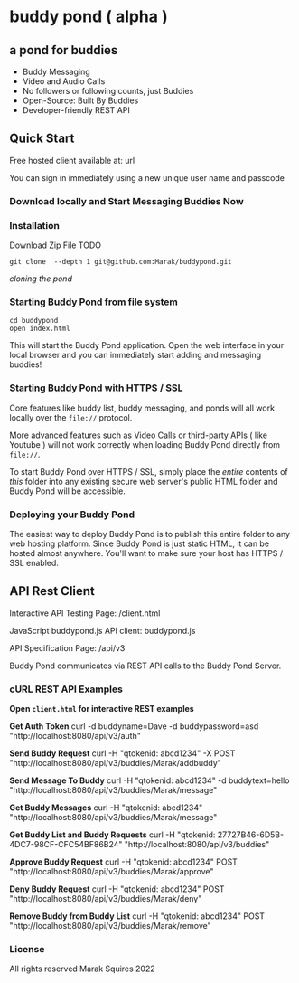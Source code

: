 # buddy pond ( alpha )
## a pond for buddies

 - Buddy Messaging
 - Video and Audio Calls
 - No followers or following counts, just Buddies
 - Open-Source: Built By Buddies
 - Developer-friendly REST API

## Quick Start

Free hosted client available at: url

You can sign in immediately using a new unique user name and passcode

### Download locally and Start Messaging Buddies Now

### Installation

Download Zip File TODO

```
git clone  --depth 1 git@github.com:Marak/buddypond.git
```

*cloning the pond*

### Starting Buddy Pond from file system

```
cd buddypond
open index.html
```

This will start the Buddy Pond application. Open the web interface in your local browser and you can immediately start adding and messaging buddies!

### Starting Buddy Pond with HTTPS / SSL

Core features like buddy list, buddy messaging, and ponds will all work locally over the `file://` protocol.

More advanced features such as Video Calls or third-party APIs ( like Youtube ) will not work correctly when loading Buddy Pond directly from `file://`.

To start Buddy Pond over HTTPS / SSL, simply place the *entire* contents of *this* folder into any existing secure web server's public HTML folder and Buddy Pond will be accessible.

### Deploying your Buddy Pond

The easiest way to deploy Buddy Pond is to publish this entire folder to any web hosting platform. Since Buddy Pond is just static HTML, it can be hosted almost anywhere. You'll want to make sure your host has HTTPS / SSL enabled.

## API Rest Client

Interactive API Testing Page: /client.html

JavaScript buddypond.js API client: buddypond.js

API Specification Page: /api/v3

Buddy Pond communicates via REST API calls to the Buddy Pond Server.

### cURL REST API Examples

**Open `client.html` for interactive REST examples**

**Get Auth Token**
curl -d buddyname=Dave -d buddypassword=asd "http://localhost:8080/api/v3/auth"

**Send Buddy Request**
curl -H "qtokenid: abcd1234" -X POST "http://localhost:8080/api/v3/buddies/Marak/addbuddy"

**Send Message To Buddy**
curl -H "qtokenid: abcd1234" -d buddytext=hello "http://localhost:8080/api/v3/buddies/Marak/message"

**Get Buddy Messages**
curl -H "qtokenid: abcd1234" "http://localhost:8080/api/v3/buddies/Marak/message"

**Get Buddy List and Buddy Requests**
curl -H "qtokenid: 27727B46-6D5B-4DC7-98CF-CFC54BF86B24" "http://localhost:8080/api/v3/buddies"

**Approve Buddy Request**
curl -H "qtokenid: abcd1234" POST "http://localhost:8080/api/v3/buddies/Marak/approve"

**Deny Buddy Request**
curl -H "qtokenid: abcd1234"  POST "http://localhost:8080/api/v3/buddies/Marak/deny"

**Remove Buddy from Buddy List**
curl -H "qtokenid: abcd1234"  POST "http://localhost:8080/api/v3/buddies/Marak/remove"

### License
All rights reserved Marak Squires 2022